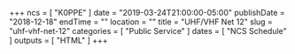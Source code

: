 +++
ncs = [ "K0PPE" ]
date = "2019-03-24T21:00:00-05:00"
publishDate = "2018-12-18"
endTime = ""
location = ""
title = "UHF/VHF Net 12"
slug = "uhf-vhf-net-12"
categories = [ "Public Service" ]
dates = [ "NCS Schedule" ]
outputs = [ "HTML" ]
+++

